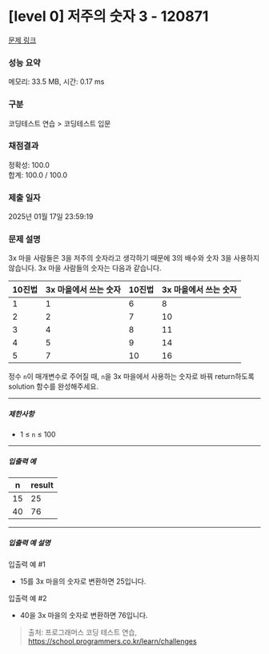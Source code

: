 # [level 0] 저주의 숫자 3 - 120871 

[문제 링크](https://school.programmers.co.kr/learn/courses/30/lessons/120871) 

### 성능 요약

메모리: 33.5 MB, 시간: 0.17 ms

### 구분

코딩테스트 연습 > 코딩테스트 입문

### 채점결과

정확성: 100.0<br/>합계: 100.0 / 100.0

### 제출 일자

2025년 01월 17일 23:59:19

### 문제 설명

<p>3x 마을 사람들은 3을 저주의 숫자라고 생각하기 때문에 3의 배수와 숫자 3을 사용하지 않습니다. 3x 마을 사람들의 숫자는 다음과 같습니다.</p>
<table class="table">
        <thead><tr>
<th>10진법</th>
<th>3x 마을에서 쓰는 숫자</th>
<th>10진법</th>
<th>3x 마을에서 쓰는 숫자</th>
</tr>
</thead>
        <tbody><tr>
<td>1</td>
<td>1</td>
<td>6</td>
<td>8</td>
</tr>
<tr>
<td>2</td>
<td>2</td>
<td>7</td>
<td>10</td>
</tr>
<tr>
<td>3</td>
<td>4</td>
<td>8</td>
<td>11</td>
</tr>
<tr>
<td>4</td>
<td>5</td>
<td>9</td>
<td>14</td>
</tr>
<tr>
<td>5</td>
<td>7</td>
<td>10</td>
<td>16</td>
</tr>
</tbody>
      </table>
<p>정수 <code>n</code>이 매개변수로 주어질 때, <code>n</code>을 3x 마을에서 사용하는 숫자로 바꿔 return하도록 solution 함수를 완성해주세요.</p>

<hr>

<h5>제한사항</h5>

<ul>
<li>1 ≤ <code>n</code> ≤ 100</li>
</ul>

<hr>

<h5>입출력 예</h5>
<table class="table">
        <thead><tr>
<th>n</th>
<th>result</th>
</tr>
</thead>
        <tbody><tr>
<td>15</td>
<td>25</td>
</tr>
<tr>
<td>40</td>
<td>76</td>
</tr>
</tbody>
      </table>
<hr>

<h5>입출력 예 설명</h5>

<p>입출력 예 #1</p>

<ul>
<li>15를 3x 마을의 숫자로 변환하면 25입니다.</li>
</ul>

<p>입출력 예 #2</p>

<ul>
<li>40을 3x 마을의 숫자로 변환하면 76입니다.</li>
</ul>


> 출처: 프로그래머스 코딩 테스트 연습, https://school.programmers.co.kr/learn/challenges